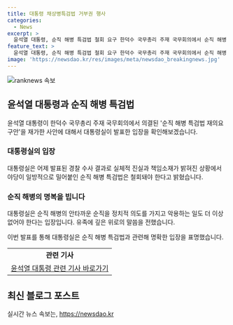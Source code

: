 ```yaml
---
title: 대통령 채상병특검법 거부권 행사
categories:
  - News
excerpt: >
  윤석열 대통령, 순직 해병 특검법 철회 요구 한덕수 국무총리 주재 국무회의에서 순직 해병 특검법 재의요구안이 의결되자 윤석열 대통령이 이를 철회할 것을 밝혔다. 대통령실은 경찰 수사 결과를 토대로 야당의 일방적인 요구로 인해 이를 철회해야 한다고 주장했다. 또한, 정치적 악용으로 순직 해병의 명복을 빌며 유족에 위로의 말씀을 전했다.
feature_text: >
  윤석열 대통령, 순직 해병 특검법 철회 요구 한덕수 국무총리 주재 국무회의에서 순직 해병 특검법 재의요구안이 의결되자 윤석열 대통령이 이를 철회할 것을 밝혔다. 대통령실은 경찰 수사 결과를 토대로 야당의 일방적인 요구로 인해 이를 철회해야 한다고 주장했다. 또한, 정치적 악용으로 순직 해병의 명복을 빌며 유족에 위로의 말씀을 전했다.
image: 'https://newsdao.kr/res/images/meta/newsdao_breakingnews.jpg'
---
```


<p><img src="https://newsdao.kr/res/images/meta/newsdao_breakingnews.jpg" alt="ranknews 속보" /></p>

<h2 data-ke-size="size26">윤석열 대통령과 순직 해병 특검법</h2>

<p data-ke-size="size16">윤석열 대통령이 한덕수 국무총리 주재 국무회의에서 의결된 '순직 해병 특검법 재의요구안'을 재가한 사안에 대해서 대통령실이 발표한 입장을 확인해보겠습니다.</p>

<h3><b>대통령실의 입장</b></h3>

<p data-ke-size="size16">대통령실은 어제 발표된 경찰 수사 결과로 실체적 진실과 책임소재가 밝혀진 상황에서 야당이 일방적으로 밀어붙인 순직 해병 특검법은 철회돼야 한다고 밝혔습니다.</p>

<h3><b>순직 해병의 명복을 빕니다</b></h3>

<p data-ke-size="size16">대통령실은 순직 해병의 안타까운 순직을 정치적 의도를 가지고 악용하는 일도 더 이상 없어야 한다는 입장입니다. 유족에 깊은 위로의 말씀을 전했습니다.</p>

<p data-ke-size="size16">이번 발표를 통해 대통령실은 순직 해병 특검법과 관련해 명확한 입장을 표명했습니다.</p>

<table>
  <tbody>
    <tr>
      <td style="text-align: center; height: 17px;"><b>관련 기사</b></td>
    </tr>
    <tr>
      <td style="text-align: center; height: 17px;"><a href="https://news.naver.com/main/read.nhn?mode=LSD&mid=sec&sid1=100&oid=001&aid=0012669203" target="_blank" rel="noopener noreferrer">윤석열 대통령 관련 기사 바로가기</a></td>
    </tr>
  </tbody>
</table>

<h2 data-ke-size="size26">최신 블로그 포스트</h2>
실시간 뉴스 속보는, <a href="https://newsdao.kr" rel="dofollow">https://newsdao.kr</a>


